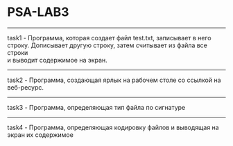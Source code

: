 # PSA-LAB3
-----------------------------------------------------------------------------
task1 - Программа, которая создает файл test.txt, записывает в него <br />
строку. Дописывает другую строку, затем считывает из файла все строки <br />
и выводит содержимое на экран.

----------------------------------------------------------------------------
task2 - Программа, создающая ярлык на рабочем столе со ссылкой на веб-ресурс.

-----------------------------------------------------------------------------
task3 - Программа, определяющая тип файла по сигнатуре

-----------------------------------------------------------------------------
task4 - Программа, определяющая кодировку файлов и выводящая на экран их содержимое


